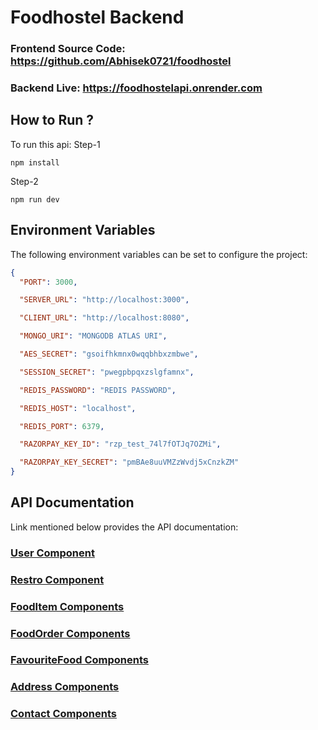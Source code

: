 # Foodhostel Backend

### Frontend Source Code: https://github.com/Abhisek0721/foodhostel

### Backend Live: https://foodhostelapi.onrender.com

## How to Run ?

To run this api:
Step-1
```
npm install
```
Step-2
```
npm run dev
```

## Environment Variables

The following environment variables can be set to configure the project:

```json
{
  "PORT": 3000,

  "SERVER_URL": "http://localhost:3000",

  "CLIENT_URL": "http://localhost:8080",

  "MONGO_URI": "MONGODB ATLAS URI",

  "AES_SECRET": "gsoifhkmnx0wqqbhbxzmbwe",

  "SESSION_SECRET": "pwegpbpqxzslgfamnx",

  "REDIS_PASSWORD": "REDIS PASSWORD",

  "REDIS_HOST": "localhost",

  "REDIS_PORT": 6379,

  "RAZORPAY_KEY_ID": "rzp_test_74l7fOTJq7OZMi",

  "RAZORPAY_KEY_SECRET": "pmBAe8uuVMZzWvdj5xCnzkZM"
}
```

## API Documentation

Link mentioned below provides the API documentation:

### [User Component](https://documenter.getpostman.com/view/16254597/2s9YJc1NCw)

### [Restro Component](https://documenter.getpostman.com/view/16254597/2s9YJc1NHD)

### [FoodItem Components](https://documenter.getpostman.com/view/16254597/2s9YJc1NHF)

### [FoodOrder Components](https://documenter.getpostman.com/view/16254597/2s9YJc1NHH)

### [FavouriteFood Components](https://documenter.getpostman.com/view/16254597/2s9YJc1hgq)

### [Address Components](https://documenter.getpostman.com/view/16254597/2s9YJc1NHK)

### [Contact Components](https://documenter.getpostman.com/view/16254597/2s9YJc1NHM)
